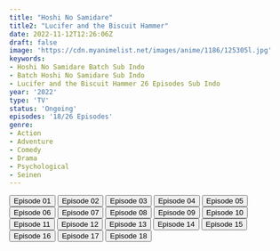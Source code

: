 ```yaml
---
title: "Hoshi No Samidare"
title2: "Lucifer and the Biscuit Hammer"
date: 2022-11-12T12:26:06Z
draft: false
image: 'https://cdn.myanimelist.net/images/anime/1186/125305l.jpg'
keywords:
- Hoshi No Samidare Batch Sub Indo
- Batch Hoshi No Samidare Sub Indo
- Lucifer and the Biscuit Hammer 26 Episodes Sub Indo
year: '2022'
type: 'TV'
status: 'Ongoing'
episodes: '18/26 Episodes'
genre:
- Action
- Adventure
- Comedy
- Drama
- Psychological
- Seinen
---
```


<div class="d-g gg-5 gtc-r ai-c">
<button onclick="window.open('?kur=KOI KISAMA/HSSMD/1/MP4/Kuramanime-HSSMD-01-480p-Gokai','_blank')">Episode 01</button>
<button onclick="window.open('?kur=KOI KISAMA/HSSMD/2/MP4/Kuramanime-HSSMD-02-480p-Gokai','_blank')">Episode 02</button>
<button onclick="window.open('?kur=KOI KISAMA/HSSMD/3/MP4/Kuramanime-HSSMD-03-480p-Gokai','_blank')">Episode 03</button>
<button onclick="window.open('?kur=KOI KISAMA/HSSMD/4/MP4/Kuramanime-HSSMD-04-480p-Gokai','_blank')">Episode 04</button>
<button onclick="window.open('?kur=KOI KISAMA/HSSMD/5/MP4/Kuramanime-HSSMD-05-480p-Gokai','_blank')">Episode 05</button>
<button onclick="window.open('?kur=KOI KISAMA/HSSMD/6/MP4/Kuramanime-HSSMD-06-480p-Gokai','_blank')">Episode 06</button>
<button onclick="window.open('?kur=KOI KISAMA/HSSMD/7/MP4/Kuramanime-HSSMD-07-480p-Gokai','_blank')">Episode 07</button>
<button onclick="window.open('?kur=KOI KISAMA/HSSMD/8/MP4/Kuramanime-HSSMD-08-480p-Gokai','_blank')">Episode 08</button>
<button onclick="window.open('?kur=KOI KISAMA/HSSMD/9/MP4/Kuramanime-HSSMD-09-480p-Gokai','_blank')">Episode 09</button>
<button onclick="window.open('?kur=KOI KISAMA/HSSMD/10/MP4/Kuramanime-HSSMD-10-480p-Gokai','_blank')">Episode 10</button>
<button onclick="window.open('?arc=hb8LUyiC0R_20220918/11/MP4/Kuramanime-HSSMD-11-480p-Gokai','_blank')">Episode 11</button>
<button onclick="window.open('?arc=OiYG33Pkyj_20220928/12/MP4/Kuramanime-HSSMD-12-480p-Gokai','_blank')">Episode 12</button>
<button onclick="window.open('?arc=DVyThwRmtR_20221008/13/MP4/Kuramanime-HSSMD-13-480p-BGlobal','_blank')">Episode 13</button>
<button onclick="window.open('?arc=D6eypp1fWX_20221015/14/MP4/Kuramanime-HSSMD-14-480p-BGlobal','_blank')">Episode 14</button>
<button onclick="window.open('?arc=77FXcLv7nI_20221022/15/MP4/Kuramanime-HSSMD-15-480p-BGlobal','_blank')">Episode 15</button>
<button onclick="window.open('?arc=ElbtKcXx4U_20221029/16/MP4/Kuramanime-HSSMD-16-480p-BGlobal','_blank')">Episode 16</button>
<button onclick="window.open('?arc=dB15amrKjR_20221105/17/MP4/Kuramanime-HSSMD-17-480p-BGlobal','_blank')">Episode 17</button>
<button onclick="window.open('?arc=XY2Ygr2Umv_20221112/18/MP4/Kuramanime-HSSMD-18-480p-BGlobal','_blank')">Episode 18</button>
</div>